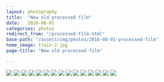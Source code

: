 ```yaml
---
layout: photography
title:  "New old processed film"
date:   2016-08-01
categories: photos
redirect_from: "/processed-film.html"
base-path: "/assets/img/photos/2016-08-01-processed-film"
home_image: train-2.jpg
page-title: "New old processed film"

---
```


<img src="{{ page.base-path }}/austin-1.jpg" />
<img src="{{ page.base-path }}/austin-2.jpg" />
<img src="{{ page.base-path }}/austin-3.jpg" />
<img src="{{ page.base-path }}/austin-4.jpg" />
<img src="{{ page.base-path }}/austin-5.jpg" />
<img src="{{ page.base-path }}/chocolate-1.jpg" />
<img src="{{ page.base-path }}/chocolate-2.jpg" />
<img src="{{ page.base-path }}/garage.jpg" />
<img src="{{ page.base-path }}/park-1.jpg" />
<img src="{{ page.base-path }}/park-2.jpg" />
<img src="{{ page.base-path }}/park-3.jpg" />
<img src="{{ page.base-path }}/park-4.jpg" />
<img src="{{ page.base-path }}/park-5.jpg" />
<img src="{{ page.base-path }}/train-1.jpg" />
<img src="{{ page.base-path }}/train-2.jpg" />